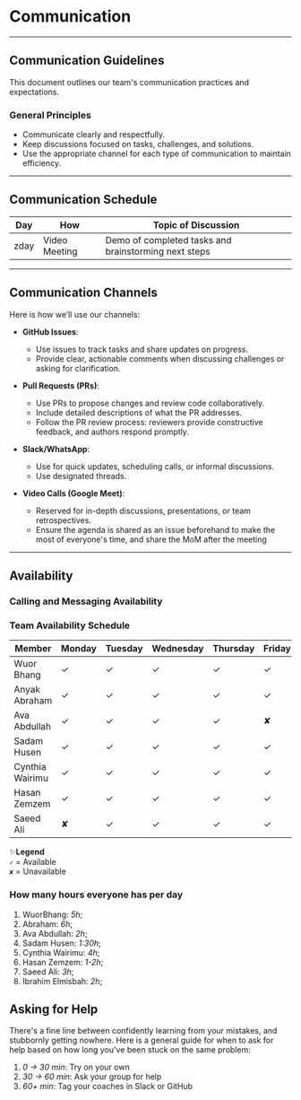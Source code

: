 <!-- this template is for inspiration, feel free to change it however you like! 
Careful! be sure to protect your privacy when filling out this document 
everything you write here will be public so share only what you are comfortable 
sharing online you can share the rest in confidence with you group by another
 channel -->

# Communication

---

## Communication Guidelines

This document outlines our team's communication practices and expectations.

### **General Principles**

- Communicate clearly and respectfully.
- Keep discussions focused on tasks, challenges, and solutions.
- Use the appropriate channel for each type of communication to maintain efficiency.

---

## Communication Schedule

| **Day**       | **How**          | **Topic of Discussion**|
|---------------|------------------|---------------------------------------------------------|
| zday    | Video Meeting| Demo of completed tasks and brainstorming next steps|

---

## Communication Channels  

Here is how we’ll use our channels:  

- **GitHub Issues**:  
  - Use issues to track tasks and share updates on progress.  
  - Provide clear, actionable comments when discussing challenges or asking for clarification.

- **Pull Requests (PRs)**:  
  - Use PRs to propose changes and review code collaboratively.
  - Include detailed descriptions of what the PR addresses.
  - Follow the PR review process: reviewers provide constructive feedback,
  and authors respond promptly.  

- **Slack/WhatsApp**:  
  - Use for quick updates, scheduling calls, or informal discussions.
  - Use designated threads.  

- **Video Calls (Google Meet)**:  
  - Reserved for in-depth discussions, presentations, or team retrospectives.  
  - Ensure the agenda is shared as an issue beforehand to  make the most
  of everyone's time, and share the MoM after the meeting

---

## Availability

### **Calling and Messaging Availability**

### **Team Availability Schedule**  

| Member | Monday | Tuesday | Wednesday | Thursday | Friday | Saturday | Sunday |
|--------|--------|---------|-----------|----------|--------|----------|--------|
| Wuor Bhang|✓|✓|✓|✓|✓|✓|✘|
| Anyak Abraham|✓|✓|✓|✓|✓|✘|✘|
| Ava Abdullah|✓|✓|✓|✓|✘|✓|✓|
| Sadam Husen|✓|✓|✓|✓|✓|✓|✓|
| Cynthia Wairimu|✓|✓|✓|✓|✓|✘|✘|
| Hasan Zemzem|✓|✓|✓|✓|✓|✘|✘|
| Saeed Ali|✘|✓|✓|✓|✓|✘|✘|

✨**Legend**  
`✓` = Available  
`✘` = Unavailable  

### How many hours everyone has per day

 1. WuorBhang: _5h_;
 2. Abraham: _6h_;
 3. Ava Abdullah: _2h_;
 4. Sadam Husen: _1:30h_;
 5. Cynthia Wairimu: _4h_;
 6. Hasan Zemzem: _1-2h_;
 7. Saeed Ali: _3h_;
 8. Ibrahim Elmisbah: _2h_;

## Asking for Help

There's a fine line between confidently learning from your mistakes,
and stubbornly getting nowhere. Here is a general guide for when to ask for help
based on how long you've been stuck on the same problem:

1. _0 -> 30 min_: Try on your own
2. _30 -> 60 min_: Ask your group for help
3. _60+ min_: Tag your coaches in Slack or GitHub
